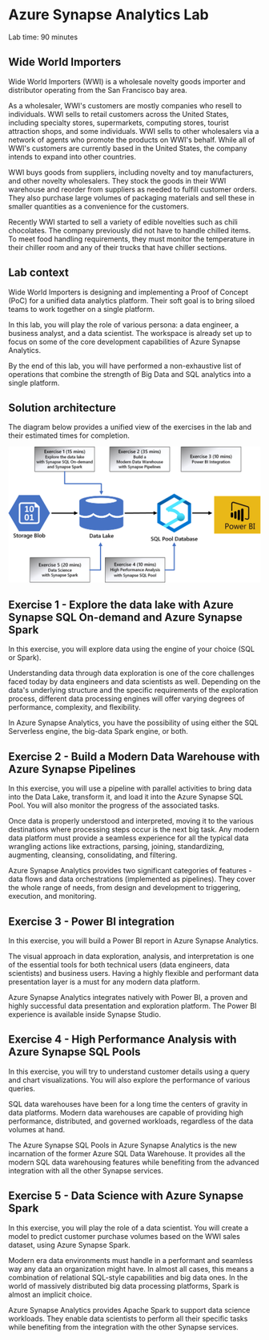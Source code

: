 # Azure Synapse Analytics Lab

Lab time: 90 minutes

## Wide World Importers

Wide World Importers (WWI) is a wholesale novelty goods importer and distributor operating from the San Francisco bay area.

As a wholesaler, WWI's customers are mostly companies who resell to individuals. WWI sells to retail customers across the United States, including specialty stores, supermarkets, computing stores, tourist attraction shops, and some individuals. WWI sells to other wholesalers via a network of agents who promote the products on WWI's behalf. While all of WWI's customers are currently based in the United States, the company intends to expand into other countries.

WWI buys goods from suppliers, including novelty and toy manufacturers, and other novelty wholesalers. They stock the goods in their WWI warehouse and reorder from suppliers as needed to fulfill customer orders. They also purchase large volumes of packaging materials and sell these in smaller quantities as a convenience for the customers.

Recently WWI started to sell a variety of edible novelties such as chili chocolates. The company previously did not have to handle chilled items. To meet food handling requirements, they must monitor the temperature in their chiller room and any of their trucks that have chiller sections.

## Lab context

Wide World Importers is designing and implementing a Proof of Concept (PoC) for a unified data analytics platform. Their soft goal is to bring siloed teams to work together on a single platform.

In this lab, you will play the role of various persona: a data engineer, a business analyst, and a data scientist. The workspace is already set up to focus on some of the core development capabilities of Azure Synapse Analytics.

By the end of this lab, you will have performed a non-exhaustive list of operations that combine the strength of Big Data and SQL analytics into a single platform.

## Solution architecture

The diagram below provides a unified view of the exercises in the lab and their estimated times for completion.

![Azure Synapse Analytics Lab Exercises](./media/exercises.png "Solution architecture")

## Exercise 1 - Explore the data lake with Azure Synapse SQL On-demand and Azure Synapse Spark

In this exercise, you will explore data using the engine of your choice (SQL or Spark).

Understanding data through data exploration is one of the core challenges faced today by data engineers and data scientists as well. Depending on the data's underlying structure and the specific requirements of the exploration process, different data processing engines will offer varying degrees of performance, complexity, and flexibility.

In Azure Synapse Analytics, you have the possibility of using either the SQL Serverless engine, the big-data Spark engine, or both.

## Exercise 2 - Build a Modern Data Warehouse with Azure Synapse Pipelines

In this exercise, you will use a pipeline with parallel activities to bring data into the Data Lake, transform it, and load it into the Azure Synapse SQL Pool. You will also monitor the progress of the associated tasks.

Once data is properly understood and interpreted, moving it to the various destinations where processing steps occur is the next big task. Any modern data platform must provide a seamless experience for all the typical data wrangling actions like extractions, parsing, joining, standardizing, augmenting, cleansing, consolidating, and filtering.

Azure Synapse Analytics provides two significant categories of features - data flows and data orchestrations (implemented as pipelines). They cover the whole range of needs, from design and development to triggering, execution, and monitoring.

## Exercise 3 - Power BI integration

In this exercise, you will build a Power BI report in Azure Synapse Analytics.

The visual approach in data exploration, analysis, and interpretation is one of the essential tools for both technical users (data engineers, data scientists) and business users. Having a highly flexible and performant data presentation layer is a must for any modern data platform.

Azure Synapse Analytics integrates natively with Power BI, a proven and highly successful data presentation and exploration platform. The Power BI experience is available inside Synapse Studio.

## Exercise 4 - High Performance Analysis with Azure Synapse SQL Pools

In this exercise, you will try to understand customer details using a query and chart visualizations. You will also explore the performance of various queries.

SQL data warehouses have been for a long time the centers of gravity in data platforms. Modern data warehouses are capable of providing high performance, distributed, and governed workloads, regardless of the data volumes at hand.

The Azure Synapse SQL Pools in Azure Synapse Analytics is the new incarnation of the former Azure SQL Data Warehouse. It provides all the modern SQL data warehousing features while benefiting from the advanced integration with all the other Synapse services.

## Exercise 5 - Data Science with Azure Synapse Spark

In this exercise, you will play the role of a data scientist. You will create a model to predict customer purchase volumes based on the WWI sales dataset, using Azure Synapse Spark.

Modern era data environments must handle in a performant and seamless way any data an organization might have. In almost all cases, this means a combination of relational SQL-style capabilities and big data ones. In the world of massively distributed big data processing platforms, Spark is almost an implicit choice.

Azure Synapse Analytics provides Apache Spark to support data science workloads. They enable data scientists to perform all their specific tasks while benefiting from the integration with the other Synapse services.
